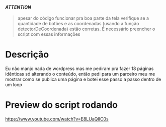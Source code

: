 ﻿#### ***ATTENTION***
>apesar do código funcionar pra boa parte da tela verifique se a quantidade de botões e as coordenadas (usando a função detectorDeCoordenada) estão corretas. É necessário preencher o script com essas informações

# Descrição
<p>
Eu não manjo nada de wordpress mas me pediram pra fazer 18 páginas idênticas só alterando o conteúdo, então pedi para um parceiro meu me mostrar como se publica uma página e botei esse passo a passo dentro de um loop

# Preview do script rodando
https://www.youtube.com/watch?v=E8LUaQIIC0s
